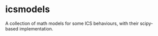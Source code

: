 icsmodels
=========

A collection of math models for some ICS behaviours, with their scipy-based implementation.
